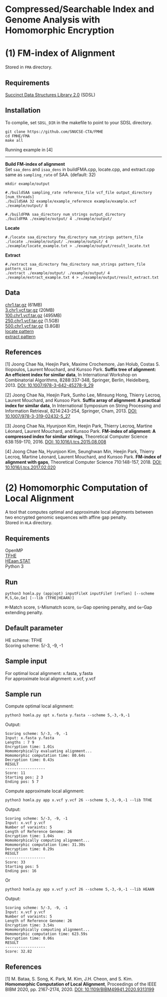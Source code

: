 # Compressed/Searchable Index and Genome Analysis with Homomorphic Encryption

# (1) FM-index of Alignment

Stored in `FMA` directory.

## Requirements

[Succinct Data Structures Library 2.0](https://github.com/simongog/sdsl-lite) (SDSL)

## Installation

To complie, set `SDSL_DIR` in the makefile to point to your SDSL directory.

```
git clone https://github.com/SNUCSE-CTA/FMHE
cd FMHE/FMA
make all
```

Running example in [4]

---

**Build FM-index of alignment**  
Set `saa_dens` and `isaa_dens` in buildFMA.cpp, locate.cpp, and extract.cpp same as `sampling_rate` of SAA. (default: 32)

```
mkdir example/output

#./buildSAA sampling_rate reference_file vcf_file output_directory [num_threads]
./buildSAA 32 example/example_reference example/example.vcf ./example/output/ 8

#./buildFMA saa_directory num_strings output_directory
./buildFMA ./example/output/ 4 ./example/output/
```

**Locate**

```
#./locate saa_directory fma_directory num_strings pattern_file
./locate ./example/output/ ./example/output/ 4 ./example/locate_example.txt > ./example/output/result_locate.txt
```

**Extract**

```
#./extract saa_directory fma_directory num_strings pattern_file pattern_size
./extract ./example/output/ ./example/output/ 4 ./example/extract_example.txt 4 > ./example/output/result_extract.txt
```

## Data

[chr1.tar.gz](https://drive.google.com/open?id=1fX4Re8hhidHLYtrYovYGyi9UXVVAobhD) (61MB)  
[3.chr1.vcf.tar.gz](https://drive.google.com/open?id=1iqNvOYUndey_PatDBIf8hA3kyMBSfk1S) (20MB)  
[100.chr1.vcf.tar.gz](https://drive.google.com/open?id=1bCgA8bQVf2sPPgapQe7ZzAlXxWxrZ2cG) (495MB)  
[250.chr1.vcf.tar.gz](https://drive.google.com/open?id=1Xk3ioGgcKp1bDBU1cAujFdee-nlNyG5j) (1.5GB)  
[500.chr1.vcf.tar.gz](https://drive.google.com/open?id=1T27ahsMWGytraDqpzhjNGWftl8TJaokX) (3.8GB)  
[locate pattern](https://drive.google.com/open?id=1eobVHrqMCAX6J5gPfawNg8au3EdiLgsm)  
[extract pattern](https://drive.google.com/open?id=1nJ5tODAB--S0IJE73BR5ZvVmSP-5pS4Q)

## References

[1] Joong Chae Na, Heejin Park, Maxime Crochemore, Jan Holub, Costas S. Iliopoulos, Laurent Mouchard, and Kunsoo Park. **Suffix tree of alignment: An efficient index for similar data**, In International Workshop on Combinatorial Algorithms, 8288:337-348, Springer, Berlin, Heidelberg, 2013. [DOI: 10.1007/978-3-642-45278-9_29](https://doi.org/10.1007/978-3-642-45278-9_29)

[2] Joong Chae Na, Heejin Park, Sunho Lee, Minsung Hong, Thierry Lecroq, Laurent Mouchard, and Kunsoo Park. **Suffix array of alignment: A practical index for similar data**, In International Symposium on String Processing and Information Retrieval, 8214:243-254, Springer, Cham, 2013. [DOI: 10.1007/978-3-319-02432-5_27](https://doi.org/10.1007/978-3-319-02432-5_27)

[3] Joong Chae Na, Hyunjoon Kim, Heejin Park, Thierry Lecroq, Martine Léonard, Laurent Mouchard, and Kunsoo Park. **FM-index of alignment: A compressed index for similar strings**, Theoretical Computer Science 638:159-170, 2016. [DOI: 10.1016/j.tcs.2015.08.008](https://doi.org/10.1016/j.tcs.2015.08.008)

[4] Joong Chae Na, Hyunjoon Kim, Seunghwan Min, Heejin Park, Thierry Lecroq, Martine Léonard, Laurent Mouchard, and Kunsoo Park. **FM-index of alignment with gaps**, Theoretical Computer Science 710:148-157, 2018. [DOI: 10.1016/j.tcs.2017.02.020](https://doi.org/10.1016/j.tcs.2017.02.020)

# (2) Homomorphic Computation of Local Alignment

A tool that computes optimal and approximate local alignments between two encrypted genomic sequences with affine gap penalty.</br>
Stored in `HLA` directory.

## Requirements

OpenMP<br/>
[TFHE](https://tfhe.github.io/)<br/>
[HEaan.STAT](https://www.cryptolab.co.kr/eng/product/heaan.php)<br/>
Python 3

## Run

```
python3 homla.py (app|opt) inputFileX inputFileY [reflen] [--scheme M,S,Go,Ge] [--lib (TFHE|HEAAN)]
```

`M`-Match score, `S`-Mismatch score, `Go`-Gap opening penalty, and `Ge`-Gap extending penalty.

## Default parameter

HE scheme: TFHE<br/>
Scoring scheme: 5/-3, -9, -1

## Sample input

For optimal local alignment: x.fasta, y.fasta<br/>
For approximate local alignment: x.vcf, y.vcf

## Sample run

Compute optimal local alignment:

```
python3 homla.py opt x.fasta y.fasta --scheme 5,-3,-9,-1
```

Output:

```
Scoring scheme: 5/-3, -9, -1
Input: x.fasta y.fasta
Lengths : 7 9
Encryption time: 1.01s
Homomorphically evaluating alignment...
Homomorphic computation time: 80.64s
Decryption time: 0.43s
RESULT
------------------
Score: 11
Starting pos: 2 3
Ending pos: 5 7
```

Compute approximate local alignment:

```
python3 homla.py app x.vcf y.vcf 26 --scheme 5,-3,-9,-1 --lib TFHE
```

Output:

```
Scoring scheme: 5/-3, -9, -1
Input: x.vcf y.vcf
Number of varaints: 5
Length of Reference Genome: 26
Encryption time: 1.04s
Homomorphically computing alignment...
Homomorphic computation time: 31.30s
Decryption time: 0.29s
RESULT
------------------
Score: 33
Starting pos: 5
Ending pos: 16
```

Or

```
python3 homla.py app x.vcf y.vcf 26 --scheme 5,-3,-9,-1 --lib HEAAN
```

Output:

```
Scoring scheme: 5/-3, -9, -1
Input: x.vcf y.vcf
Number of varaints: 5
Length of Reference Genome: 26
Encryption time: 3.54s
Homomorphically computing alignment...
Homomorphic computation time: 623.59s
Decryption time: 0.06s
RESULT
------------------
Score: 32.82
```

## References

[1] M. Bataa, S. Song, K. Park, M. Kim, J.H. Cheon, and S. Kim. <b>Homomorphic Computation of Local Alignment</b>, Proceedings of the IEEE BIBM 2020, pp. 2167-2174, 2020. <a href="https://doi.org/10.1109/BIBM49941.2020.9313199">DOI: 10.1109/BIBM49941.2020.9313199</a>
